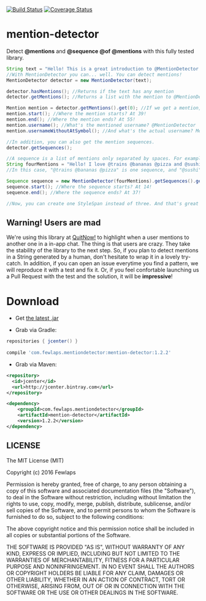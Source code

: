 [![Build Status](https://travis-ci.org/Fewlaps/mention-detector.svg?branch=master)](https://travis-ci.org/Fewlaps/mention-detector)
[![Coverage Status](https://coveralls.io/repos/github/Fewlaps/mention-detector/badge.svg?branch=master)](https://coveralls.io/github/Fewlaps/mention-detector?branch=master)

# mention-detector
Detect **@mentions** and **@sequence @of @mentions** with this fully tested library.

```java
String text = "Hello! This is a great introduction to @MentionDetector!";
//With MentionDetector you can... well. You can detect mentions!
MentionDetector detector = new MentionDetector(text);

detector.hasMentions(); //Returns if the text has any mention
detector.getMentions(); //Returns a list with the mention to @MentionDetector

Mention mention = detector.getMentions().get(0); //If we get a mention, we could ask:
mention.start(); //Where the mention starts? At 39!
mention.end(); //Where the mention ends? At 55!
mention.username(); //What's the mentioned username? @MentionDetector
mention.usernameWithoutAtSymbol(); //And what's the actual username? MentionDetector

//In addition, you can also get the mention sequences.
detector.getSequences();

//A sequence is a list of mentions only separated by spaces. For example:
String fourMentions = "Hello! I love @trains @bananas @pizza and @sushi";
//In this case, "@trains @bananas @pizza" is one sequence, and "@sushi" is another one.

Sequence sequence = new MentionDetector(fourMentions).getSequences().get(0);
sequence.start(); //Where the sequence starts? At 14!
sequence.end(); //Where the sequence ends? At 37!

//Now, you can create one StyleSpan instead of three. And that's great for performance!
```

## Warning! Users are mad
We're using this library at [QuitNow!](http://quitnowapp.com) to highlight when a user mentions to another one in a in-app chat. The thing is that users are crazy. They take the stability of the library to the next step. So, if you plan to detect mentions in a String generated by a human, don't hesitate to wrap it in a lovely try-catch. In addition, if you can open an issue everytime you find a pattern, we will reproduce it with a test and fix it. Or, if you feel confortable launching us a Pull Request with the test and the solution, it will be **impressive**!


# Download

* Get <a href="https://github.com/Fewlaps/mention-detector/releases/download/1.2.2/mention-detector-1.2.2.jar">the latest .jar</a> 

* Grab via Gradle:
```groovy
repositories { jcenter() }
    
compile 'com.fewlaps.mentiondetector:mention-detector:1.2.2'
```
* Grab via Maven:
```xml
<repository>
  <id>jcenter</id>
  <url>http://jcenter.bintray.com</url>
</repository>

<dependency>
    <groupId>com.fewlaps.mentiondetector</groupId>
    <artifactId>mention-detector</artifactId>
    <version>1.2.2</version>
</dependency>
```

## LICENSE ##

The MIT License (MIT)

Copyright (c) 2016 Fewlaps

Permission is hereby granted, free of charge, to any person obtaining a copy
of this software and associated documentation files (the "Software"), to deal
in the Software without restriction, including without limitation the rights
to use, copy, modify, merge, publish, distribute, sublicense, and/or sell
copies of the Software, and to permit persons to whom the Software is
furnished to do so, subject to the following conditions:

The above copyright notice and this permission notice shall be included in all
copies or substantial portions of the Software.

THE SOFTWARE IS PROVIDED "AS IS", WITHOUT WARRANTY OF ANY KIND, EXPRESS OR
IMPLIED, INCLUDING BUT NOT LIMITED TO THE WARRANTIES OF MERCHANTABILITY,
FITNESS FOR A PARTICULAR PURPOSE AND NONINFRINGEMENT. IN NO EVENT SHALL THE
AUTHORS OR COPYRIGHT HOLDERS BE LIABLE FOR ANY CLAIM, DAMAGES OR OTHER
LIABILITY, WHETHER IN AN ACTION OF CONTRACT, TORT OR OTHERWISE, ARISING FROM,
OUT OF OR IN CONNECTION WITH THE SOFTWARE OR THE USE OR OTHER DEALINGS IN THE
SOFTWARE.
